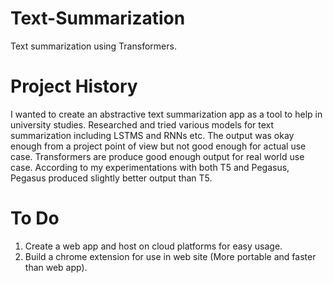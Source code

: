 # Text-Summarization
Text summarization using Transformers. 

# Project History
I wanted to create an abstractive text summarization app as a tool to help in university studies. Researched and tried various models for text summarization including LSTMS and RNNs etc. The output was okay enough from a project point of view but not good enough for actual use case. Transformers are produce good enough output for real world use case. According to my experimentations with both T5 and Pegasus, Pegasus produced slightly better output than T5.

# To Do
1. Create a web app and host on cloud platforms for easy usage.
2. Build a chrome extension for use in web site (More portable and faster than web app).
